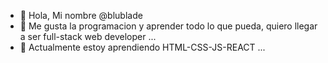 - 👋 Hola, Mi nombre @blublade
- 👀 Me gusta la programacion y aprender todo lo que pueda, quiero llegar a ser full-stack web developer ...
- 🌱 Actualmente estoy aprendiendo HTML-CSS-JS-REACT ...
<!---
blublade/blublade is a ✨ special ✨ repository because its `README.md` (this file) appears on your GitHub profile.
You can click the Preview link to take a look at your changes.
--->
